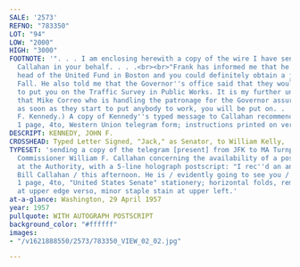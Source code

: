```yaml
---
SALE: '2573'
REFNO: "783350"
LOT: "94"
LOW: "2000"
HIGH: "3000"
FOOTNOTE: '". . . I am enclosing herewith a copy of the wire I have sent to Commissioner
  Callahan in your behalf. . . .<br><br>"Frank has informed me that he contacted the
  head of the United Fund in Boston and you could definitely obtain a job this coming
  Fall. He also told me that the Governor''s office said that they would be happy
  to put you on the Traffic Survey in Public Works. It is my further understanding
  that Mike Correo who is handling the patronage for the Governor assured Frank that
  as soon as they start to put anybody to work, you will be put on. . . ."<br><br>With--(John
  F. Kennedy.) A copy of Kennedy''s typed message to Callahan recommending Kelly.
  1 page, 4to, Western Union telegram form; instructions printed on verso. [1957].'
DESCRIPT: KENNEDY, JOHN F.
CROSSHEAD: Typed Letter Signed, "Jack," as Senator, to William Kelly,
TYPESET: 'sending a copy of the telegram [present] from JFK to MA Turnpike Authority
  Commissioner William F. Callahan concerning the availability of a position for Kelly
  at the Authority, with a 5-line holograph postscript: "I rec''d an answer / from
  Bill Callahan / this afternoon. He is / evidently going to see you / this week."
  1 page, 4to, "United States Senate" stationery; horizontal folds, remnants of hinging
  at upper edge verso, minor staple stain at upper left.'
at-a-glance: Washington, 29 April 1957
year: 1957
pullquote: WITH AUTOGRAPH POSTSCRIPT
background_color: "#ffffff"
images:
- "/v1621888550/2573/783350_VIEW_02_02.jpg"

---
```

